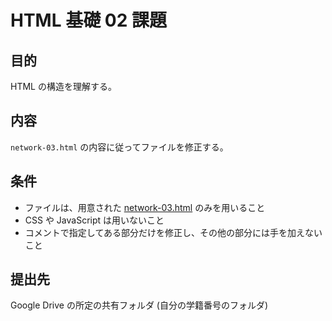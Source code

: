 HTML 基礎 02 課題
================

目的
----
HTML の構造を理解する。

内容
----
`network-03.html` の内容に従ってファイルを修正する。

条件
----
* ファイルは、用意された [network-03.html](network-03.html) のみを用いること
* CSS や JavaScript は用いないこと
* コメントで指定してある部分だけを修正し、その他の部分には手を加えないこと

提出先
-----
Google Drive の所定の共有フォルダ (自分の学籍番号のフォルダ)